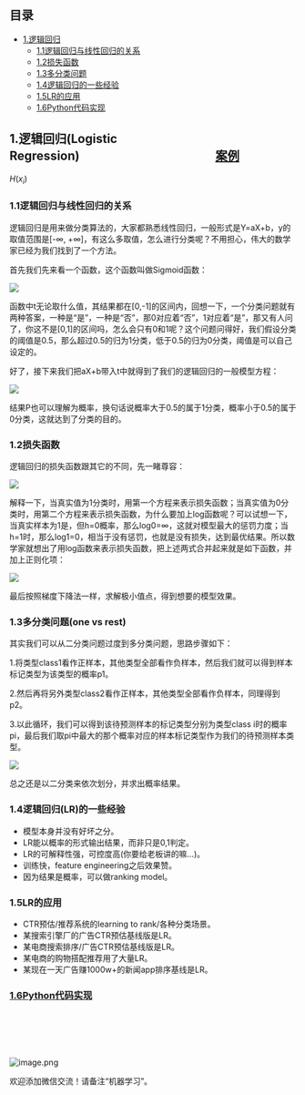 ## 目录
- [1.逻辑回归](#1逻辑回归logistic-regression案例)
  - [1.1逻辑回归与线性回归的关系](#11逻辑回归与线性回归的关系)
  - [1.2损失函数](#12损失函数)
  - [1.3多分类问题](#13多分类问题one-vs-rest)
  - [1.4逻辑回归的一些经验](#14逻辑回归lr的一些经验)
  - [1.5LR的应用](#15lr的应用)
  - [1.6Python代码实现](https://github.com/mantchs/machine_learning_model/blob/master/Logistic%20Regression/demo/CreditScoring.ipynb)

## 1.逻辑回归(Logistic Regression)&nbsp;&nbsp;&nbsp;&nbsp;&nbsp;&nbsp;&nbsp;&nbsp;&nbsp;&nbsp;&nbsp;&nbsp;&nbsp;&nbsp;&nbsp;&nbsp;&nbsp;&nbsp;&nbsp;&nbsp;&nbsp;&nbsp;&nbsp;&nbsp;&nbsp;&nbsp;&nbsp;&nbsp;&nbsp;&nbsp;&nbsp;&nbsp;&nbsp;&nbsp;&nbsp;&nbsp;&nbsp;&nbsp;&nbsp;&nbsp;&nbsp;&nbsp;&nbsp;&nbsp;&nbsp;&nbsp;&nbsp;&nbsp;[案例](https://github.com/mantchs/machine_learning_model/blob/master/Logistic%20Regression/demo/CreditScoring.ipynb)

<script type="text/javascript" src="https://cdn.mathjax.org/mathjax/latest/MathJax.js?config=TeX-AMS_HTML"></script>
$H(x_i)$

### 1.1逻辑回归与线性回归的关系

逻辑回归是用来做分类算法的，大家都熟悉线性回归，一般形式是Y=aX+b，y的取值范围是[-∞, +∞]，有这么多取值，怎么进行分类呢？不用担心，伟大的数学家已经为我们找到了一个方法。

首先我们先来看一个函数，这个函数叫做Sigmoid函数：

![](http://www.wailian.work/images/2018/12/10/image061f6.png)

函数中t无论取什么值，其结果都在[0,-1]的区间内，回想一下，一个分类问题就有两种答案，一种是“是”，一种是“否”，那0对应着“否”，1对应着“是”，那又有人问了，你这不是[0,1]的区间吗，怎么会只有0和1呢？这个问题问得好，我们假设分类的阈值是0.5，那么超过0.5的归为1分类，低于0.5的归为0分类，阈值是可以自己设定的。

好了，接下来我们把aX+b带入t中就得到了我们的逻辑回归的一般模型方程：

![](http://www.wailian.work/images/2018/12/10/image4e5fa.png)

结果P也可以理解为概率，换句话说概率大于0.5的属于1分类，概率小于0.5的属于0分类，这就达到了分类的目的。

### 1.2损失函数

逻辑回归的损失函数跟其它的不同，先一睹尊容：

![](http://www.wailian.work/images/2018/12/10/imagedbfb5.png)

解释一下，当真实值为1分类时，用第一个方程来表示损失函数；当真实值为0分类时，用第二个方程来表示损失函数，为什么要加上log函数呢？可以试想一下，当真实样本为1是，但h=0概率，那么log0=∞，这就对模型最大的惩罚力度；当h=1时，那么log1=0，相当于没有惩罚，也就是没有损失，达到最优结果。所以数学家就想出了用log函数来表示损失函数，把上述两式合并起来就是如下函数，并加上正则化项：

![](https://www.wailian.work/images/2018/12/10/image8771f.png)

最后按照梯度下降法一样，求解极小值点，得到想要的模型效果。

### 1.3多分类问题(one vs rest)

其实我们可以从二分类问题过度到多分类问题，思路步骤如下：

1.将类型class1看作正样本，其他类型全部看作负样本，然后我们就可以得到样本标记类型为该类型的概率p1。

2.然后再将另外类型class2看作正样本，其他类型全部看作负样本，同理得到p2。

3.以此循环，我们可以得到该待预测样本的标记类型分别为类型class i时的概率pi，最后我们取pi中最大的那个概率对应的样本标记类型作为我们的待预测样本类型。

![](https://www.wailian.work/images/2018/12/10/image31617.png)

总之还是以二分类来依次划分，并求出概率结果。

### 1.4逻辑回归(LR)的一些经验

- 模型本身并没有好坏之分。
- LR能以概率的形式输出结果，而非只是0,1判定。
- LR的可解释性强，可控度高(你要给老板讲的嘛…)。
- 训练快，feature engineering之后效果赞。
- 因为结果是概率，可以做ranking model。

### 1.5LR的应用

- CTR预估/推荐系统的learning to rank/各种分类场景。
- 某搜索引擎厂的广告CTR预估基线版是LR。
- 某电商搜索排序/广告CTR预估基线版是LR。
- 某电商的购物搭配推荐用了大量LR。
- 某现在一天广告赚1000w+的新闻app排序基线是LR。

### [1.6Python代码实现](https://github.com/mantchs/machine_learning_model/blob/master/Logistic%20Regression/demo/CreditScoring.ipynb)

</br>
</br>
</br>
</br>

![image.png](https://upload-images.jianshu.io/upload_images/13876065-08b587647d14267c.png?imageMogr2/auto-orient/strip%7CimageView2/2/w/1240)

欢迎添加微信交流！请备注“机器学习”。
